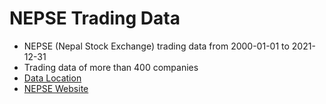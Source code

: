 # NEPSE Trading Data
- NEPSE (Nepal Stock Exchange) trading data from 2000-01-01 to 2021-12-31
- Trading data of more than 400 companies
- [Data Location](data/)
- [NEPSE Website](http://www.nepalstock.com/main/stockwiseprices)
